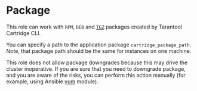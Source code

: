 # Package

This role can work with `RPM`, `DEB` and [`TGZ`](/doc/tgz.md) packages created by
Tarantool Cartridge CLI.

You can specify a path to the application package `cartridge_package_path`.
Note, that package path should be the same for instances on one machine.

This role does not allow package downgrades because this may drive the cluster
inoperative.
If you are sure that you need to downgrade package, and you are aware of the risks,
you can perform this action manually
(for example, using Ansible
[yum](https://docs.ansible.com/ansible/latest/modules/yum_module.html) module).

